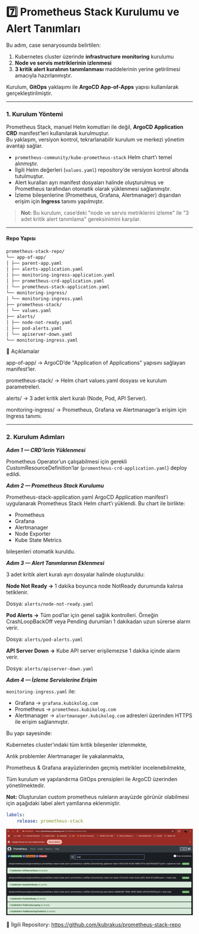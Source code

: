 # 7️⃣ Prometheus Stack Kurulumu ve Alert Tanımları

Bu adım, case senaryosunda belirtilen:
1. Kubernetes cluster üzerinde **infrastructure monitoring** kurulumu
2. **Node ve servis metriklerinin izlenmesi**
3. **3 kritik alert kuralının tanımlanması**
maddelerinin yerine getirilmesi amacıyla hazırlanmıştır.

Kurulum, **GitOps** yaklaşımı ile **ArgoCD App-of-Apps** yapısı kullanılarak gerçekleştirilmiştir.

---

### 1. Kurulum Yöntemi

Prometheus Stack, manuel Helm komutları ile değil, **ArgoCD Application CRD** manifest’leri kullanılarak kurulmuştur.  
Bu yaklaşım, versiyon kontrol, tekrarlanabilir kurulum ve merkezi yönetim avantajı sağlar.

- `prometheus-community/kube-prometheus-stack` Helm chart’ı temel alınmıştır.
- İlgili Helm değerleri (`values.yaml`) repository’de versiyon kontrol altında tutulmuştur.
- Alert kuralları ayrı manifest dosyaları halinde oluşturulmuş ve Prometheus tarafından otomatik olarak yüklenmesi sağlanmıştır.
- İzleme bileşenlerine (Prometheus, Grafana, Alertmanager) dışarıdan erişim için **Ingress** tanımı yapılmıştır.

> **Not:** Bu kurulum, case’deki "node ve servis metriklerini izleme" ile "3 adet kritik alert tanımlama" gereksinimini karşılar.

---

#### Repo Yapısı
```plaintext
prometheus-stack-repo/
└── app-of-app/
│ ├── parent-app.yaml
│ ├── alerts-application.yaml
│ ├── monitoring-ingress-application.yaml
│ ├── prometheus-crd-application.yaml
│ └── prometheus-stack-application.yaml
└── monitoring-ingress/
│ └── monitoring-ingress.yaml
├── prometheus-stack/
│ └── values.yaml
├── alerts/
│ ├── node-not-ready.yaml
│ ├── pod-alerts.yaml
│ └── apiserver-down.yaml
└── monitoring-ingress.yaml
```

📂 Açıklamalar

app-of-app/ → ArgoCD’de "Application of Applications" yapısını sağlayan manifest’ler.

prometheus-stack/ → Helm chart values.yaml dosyası ve kurulum parametreleri.

alerts/ → 3 adet kritik alert kuralı (Node, Pod, API Server).

monitoring-ingress/ → Prometheus, Grafana ve Alertmanager’a erişim için Ingress tanımı.

---

### 2. Kurulum Adımları

***Adım 1 — CRD’lerin Yüklenmesi***

Prometheus Operator’un çalışabilmesi için gerekli CustomResourceDefinition’lar (`promentheus-crd-application.yaml`) deploy edildi.

***Adım 2 — Prometheus Stack Kurulumu***

Prometheus-stack-application.yaml ArgoCD Application manifest’i uygulanarak Prometheus Stack Helm chart’ı yüklendi.
Bu chart ile birlikte:

- Prometheus
- Grafana
- Alertmanager
- Node Exporter
- Kube State Metrics

bileşenleri otomatik kuruldu.

***Adım 3 — Alert Tanımlarının Eklenmesi***

3 adet kritik alert kuralı ayrı dosyalar halinde oluşturuldu:

**Node Not Ready →** 1 dakika boyunca node NotReady durumunda kalırsa tetiklenir.

Dosya: `alerts/node-not-ready.yaml`

**Pod Alerts →** Tüm pod’lar için genel sağlık kontrolleri.
Örneğin CrashLoopBackOff veya Pending durumları 1 dakikadan uzun sürerse alarm verir.

Dosya: `alerts/pod-alerts.yaml`

**API Server Down →** Kube API server erişilemezse 1 dakika içinde alarm verir.

Dosya: `alerts/apiserver-down.yaml`

***Adım 4 — İzleme Servislerine Erişim***

`monitoring-ingress.yaml` ile:

- Grafana → `grafana.kubikolog.com`
- Prometheus → `prometheus.kubikolog.com`
- Alertmanager → `alertmanager.kubikolog.com`
adresleri üzerinden HTTPS ile erişim sağlanmıştır.

Bu yapı sayesinde:

Kubernetes cluster’ındaki tüm kritik bileşenler izlenmekte,

Anlık problemler Alertmanager ile yakalanmakta,

Prometheus & Grafana arayüzlerinden geçmiş metrikler incelenebilmekte,

Tüm kurulum ve yapılandırma GitOps prensipleri ile ArgoCD üzerinden yönetilmektedir.

**Not:** Oluşturulan custom prometheus ruleların arayüzde görünür olabilmesi için aşağıdaki label alert yamllarına eklenmiştir.

```yaml  
labels:
    release: prometheus-stack
```

![kubik-alerts](.././img/image-10.png)

📌 İlgili Repository:
https://github.com/kubrakus/prometheus-stack-repo

